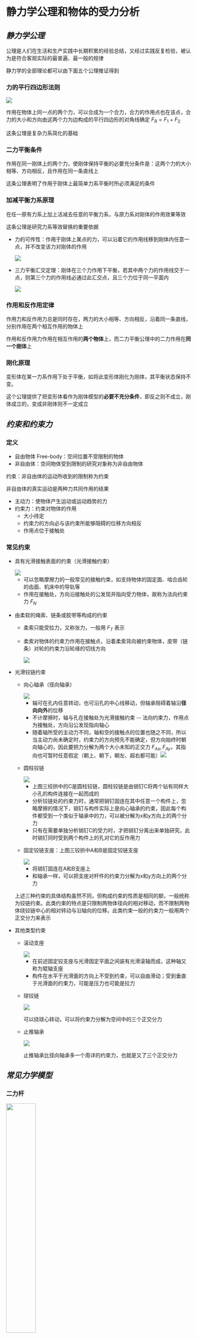 # 静力学公理和物体的受力分析

## *静力学公理*

公理是人们在生活和生产实践中长期积累的经验总结，又经过实践反复检验，被认为是符合客观实际的最普遍、最一般的规律

静力学的全部理论都可以由下面五个公理推证得到

### 力的平行四边形法则

<img src="力的平行四边形定则.png">

作用在物体上同一点的两个力，可以合成为一个合力，合力的作用点也在该点，合力的大小和方向由这两个力为边构成的平行四边形的对角线确定 $F_R=F_1+F_2$

这条公理是复杂力系简化的基础

### 二力平衡条件

作用在同一刚体上的两个力，使刚体保持平衡的必要充分条件是：这两个力的大小相等、方向相反，且作用在同一条直线上

这条公理表明了作用于刚体上最简单力系平衡时所必须满足的条件

### 加减平衡力系原理

在任一原有力系上加上活减去任意的平衡力系，与原力系对刚体的作用效果等效

这条公理是研究力系等效替换的重要依据

* 力的可传性：作用于刚体上某点的力，可以沿着它的作用线移到刚体内任意一点，并不改变该力对刚体的作用

  <img src="力的可传性.png">

* 三力平衡汇交定理：刚体在三个力作用下平衡，若其中两个力的作用线交于一点，则第三个力的作用线必通过此汇交点，且三个力位于同一平面内

  <img src="三力平衡汇交定理.png">

### 作用和反作用定律

作用力和反作用力总是同时存在，两力的大小相等、方向相反，沿着同一条直线，分别作用在两个相互作用的物体上

作用和反作用力作用在相互作用的**两个物体**上，而二力平衡公理中的二力作用在**同一个刚体**上

### 刚化原理

变形体在某一力系作用下处于平衡，如将此变形体刚化为刚体，其平衡状态保持不变。

这个公理提供了把变形体看作为刚体模型的**必要不充分条件**，即反之则不成立，刚体成立的，变成非刚体则不一定成立

## *约束和约束力*

### 定义

* 自由物体 Free-body：空间位置不受限制的物体
* 非自由体：空间物体受到限制的研究对象称为非自由物体

约束：非自由体的运动所收到的限制称为约束

非自由体的真实运动是两种力共同作用的结果

* 主动力：使物体产生运动或运动趋势的力
* 约束力：约束对物体的作用
  * 大小待定
  * 约束力的方向必与该约束所能够阻碍的位移方向相反
  * 作用点位于接触处

### 常见约束

* 具有光滑接触表面的约束（光滑接触约束）

  <img src="光滑接触约束.png">

  * 可以忽略摩擦力的一般常见的接触约束，如支持物体的固定面、啮合齿轮的齿面、机床中的导轨等
  * 作用在接触处，方向沿接触处的公发现并指向受力物体，故称为法向约束力 $F_N$

* 由柔软的绳索、链条或胶带等构成的约束

  * 柔索只能受拉力，又称张力，一般用 $F_T$ 表示

  * 柔索对物体的约束力作用在接触点，沿着柔索背向被约束物体，皮带（链条）对轮的约束力沿轮缘的切线方向

    <img src="皮带拉力.png">

* 光滑铰链约束

  * 向心轴承（径向轴承）

    <img src="轴承约束.png">

    * 轴可在孔内任意转动，也可沿孔的中心线移动，但轴承阻碍着轴沿**径向向外**的位移
    * 不计摩擦时，轴与孔在接触处为光滑接触约束 -- 法向约束力，作用点为接触处，方向沿公发现指向轴心
    * 随着轴所受的主动力不同，轴和空的接触点的位置也随之不同，所以当主动力尚未确定时，约束力的方向预先不能确定，但方向始终时朝向轴心的，因此要把力分解为两个大小未知的正交力 $F_{Ax},F_{Ay}$，其指向也可暂时任意假定（朝上、朝下，朝左、超右都可能）<img src="轴承约束简图.png">

  * 圆柱铰链

    <img src="圆柱铰链和固定铰链支架.png">

    * 上图三绞拱中的C是圆柱铰链，圆柱铰链是由销钉C将两个钻有同样大小孔的构件连接在一起而成的
    * 分析铰链处的约束力时，通常把销钉固连在其中任意一个构件上，忽略摩擦的情况下，销钉与构件实际上是向心轴承的约束，因此每个构件都受到一个类似于轴承中的力，可以被分解为x和y方向上的两个分力
    * 只有在需要单独分析销钉C的受力时，才把销钉分离出来单独研究，此时销钉同时受到两个构件上的孔对它的反作用力

  * 固定铰链支座：上图三铰拱中A和B是固定铰链支座

    <img src="固定铰链支座.png">

    * 将销钉固连在A和B支座上
    * 和轴承一样，可以把支座对杆件的约束力分解为x和y方向上的两个分力

  上述三种约束的具体结构虽然不同，但构成约束的性质是相同的额，一般统称为铰链约束。此类约束的特点是只限制两物体径向的相对移动，而不限制两物体绕铰链中心的相对转动与沿轴向的位移。此类约束一般的约束力一般用两个正交分力来表示

* 其他类型约束

  * 滚动支座

    <img src="滚动支座.png">

    * 在前述固定铰支座与光滑固定平面之间装有光滑滚轴而成，这种轴又称为辊轴支座
    * 构件在水平于光滑面的方向上不受到约束，可以自由滑动；受到垂直于光滑面的约束力，可能是压力也可能是拉力

  * 球铰链

    <img src="球铰链.png">

    可以绕球心转动，可以将约束力分解为空间中的三个正交分力

  * 止推轴承

    <img src="止推轴承.png">

    止推轴承比径向轴承多一个周详的约束力，也就是又了三个正交分力

## *常见力学模型*

### 二力杆

<img src="二力杆.png" width="40%">

只在两个力作用下平衡的构件，称为二力构件；若构件为直杆或弯杆，则称为二力杆

一个杆件是否是二力构件仅与它的受力有关，与它的形状没有关系

二力杆的受力特点是：两个力必定沿着两个力作用点的连线，且大小相等、方向相反

下图中是一些常见的二力杆结构

<img src="常见的二力杆.png" width="40%">

### 简支梁

### 平面桁架 Truss Fachwerk

# 平面力系

## *平面汇交力系*

汇交力系：各力的作用线都汇交于一点的力系

### 几何法

* 两个共点力的合成：力三角形规则
* 多个汇交力的合成：力多边形规则。力多边形不唯一
* 汇交力系平衡的几何条件：$F_R=\sum{F_i}=0$，充要条件为该力系的力多边形自行封闭

### 解析法

利用力的投影将力表达成x和y方向的矢量和进行求解
$$
\left\{\begin{array}{l}F_x=F\cdot\cos{\theta}\\F_y=F\cdot\sin{\theta}\end{array}\right.
$$

## *力矩与力偶 Force Moment and Couple*

### 平面力对点之矩

力对刚体的作用是使刚体的运动状态发生改变，包括移动与转动，力对刚体的移动效应可用力矢来度量，而力对刚体的转动效应可用力对矩来度量，即**力矩 Moment 是度量力对刚体转动效应的物理量**。矩是某个量相对于某个点的作用的一种度量工具

<img src="平面力矩.png">

* O称为矩心
* O与力矢量的首尾确定的平面称为力矩作用面
* O对力的作用线的垂直距离h称为力臂

力F使物体绕O点的转动效果完全由两个要素来决定
$$
M_O(F)=\pm F\cdot h
$$

* 大小：力F与力臂的h的乘积是一个代数量 $F\cdot h$
* 方向：规定逆时针转向为正，反之为负
* 单位为 $N\cdot m$ 

### 合力矩定理与力矩的解析表达式

$$
M_O(F)=\sum{M_O(F_i)}
$$

合力矩定理：平面汇交力系的合力对平面内任一点的矩等于各分力对该点的矩的代数和

力矩的解析表达式为
$$
M_O(F)=M_O(F_y)-M_O(F_x)\\=x\cdot F\cdot\sin{\theta}-y\cdot F\cdot\cos{\theta}=xF_y-yF_x
$$

### 力偶与力偶矩

<img src="力偶.png">

由两个**大小相等、方向相反、不共线的平行力**组成的力系称为力偶 Couple

* 力偶是对力系但不是平衡力系
* 力偶没有合力，不能用一个力来等效替换，也不能用一个力来平衡
* 力偶和力一样，是力学中的一个基本要素

力偶矩 Moment of Couple 是对力偶使物体转动效果的度量：$M=\pm F\cdot d$

### 力偶的性质

定理：在同一平面内的两个力偶，若力偶矩相等，则两力偶彼此相等

* 推论一：力偶对任意点取力矩都等于力偶矩，不因矩心的改变而改变，因此力偶可在其作用面内任意移转，而不改变它对刚体的作用。**这也是力矩与力偶矩的主要区别**。可以通过验证求下图中力偶对两矩心的力偶矩来验证这个推论

  <img src="力偶等效定理.png">
  $$
  M_{O_1}(F)+M_{O1}(F')=F\cdot(d+x_1)-F'\cdot x_1=Fd\\M_{O_2}(F)+M_{O2}(F')=-F\cdot x_2-F'\cdot(x_2+d)=Fd
  $$

* 推论二：只要保持力偶矩的大小和力偶的转向不变，可以同时改变力偶中力的大小与力偶臂的长短，对刚体的作用效果不变

  <img src="力偶符号.png">

**力偶矩是平面力偶作用的唯一度量**

## *平面任意力系的简化*

力系中所有力的作用线都处于同一平面内且任意分布时，称其为平面任意力系

平面任意力系不管其怎么复杂，总可以用一个简单力系等效代替，称为平面任意力系的简化

### 力的平移定理

<img src="力的平移定理.png">

平移定理：可以把作用在刚体上点A的力F平行移到任一点B，但必须同时附加一个力偶，这个附加力偶的矩等于原来的力F对新作用点B的矩

在一般情况下，平面任意力系向作用面内任选一点O简化，可得一个力和一个力偶，这个力的大小和方向等于该力系的主矢，作用线通过简化中心O，这个力偶的矩等于该力系对于点O的主矩

### 平面任意力系的平衡条件和平衡方程

$$
F_R'=0,\ M_0=0\Rightarrow\sum{F_x}=0,\ \sum{F_y}=0,\ \sum{M_0(F_i)}=0
$$

## *物体系的平衡 -- 静定和超静定问题*

# 空间力系

## *空间汇交力系*

## *物体的重心*





# 摩擦

## *滑动摩擦*

## *摩擦角和自锁现象*

## *考虑摩擦时物体的平衡问题*

## *滚动摩阻的概念*